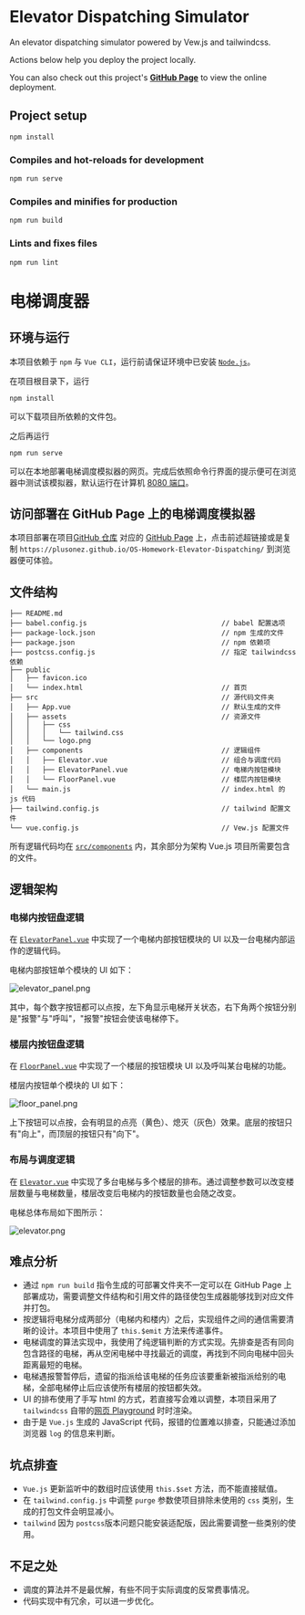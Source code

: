 # Elevator Dispatching Simulator

An elevator dispatching simulator powered by Vew.js and tailwindcss.

Actions below help you deploy the project locally.

You can also check out this project's **[GitHub Page](https://plusonez.github.io/OS-Homework-Elevator-Dispatching/)** to view the online deployment.

## Project setup
```
npm install
```

### Compiles and hot-reloads for development
```
npm run serve
```

### Compiles and minifies for production
```
npm run build
```

### Lints and fixes files
```
npm run lint
```

# 电梯调度器

## 环境与运行

本项目依赖于 `npm` 与 `Vue CLI`，运行前请保证环境中已安装 [`Node.js`](https:///nodejs.org/en/)。

在项目根目录下，运行
```
npm install
```
可以下载项目所依赖的文件包。

之后再运行
```
npm run serve
```
可以在本地部署电梯调度模拟器的网页。完成后依照命令行界面的提示便可在浏览器中测试该模拟器，默认运行在计算机 [8080 端口](http://localhost:8080)。

## 访问部署在 GitHub Page 上的电梯调度模拟器

本项目部署在项目[GitHub 仓库](https://github.com/PlusOneZ/OS-Homework-Elevator-Dispatching) 对应的 [GitHub Page](https://plusonez.github.io/OS-Homework-Elevator-Dispatching/) 上，点击前述超链接或是复制 
`https://plusonez.github.io/OS-Homework-Elevator-Dispatching/` 到浏览器便可体验。

## 文件结构
```
├── README.md
├── babel.config.js                                 // babel 配置选项
├── package-lock.json                               // npm 生成的文件
├── package.json                                    // npm 依赖项
├── postcss.config.js                               // 指定 tailwindcss 依赖
├── public
│   ├── favicon.ico
│   └── index.html                                  // 首页
├── src                                             // 源代码文件夹
│   ├── App.vue                                     // 默认生成的文件
│   ├── assets                                      // 资源文件
│   │   ├── css
│   │   │   └── tailwind.css
│   │   └── logo.png
│   ├── components                                  // 逻辑组件
│   │   ├── Elevator.vue                            // 组合与调度代码
│   │   ├── ElevatorPanel.vue                       // 电梯内按钮模块
│   │   └── FloorPanel.vue                          // 楼层内按钮模块
│   └── main.js                                     // index.html 的 js 代码
├── tailwind.config.js                              // tailwind 配置文件
└── vue.config.js                                   // Vew.js 配置文件
```

所有逻辑代码均在 [`src/components`](/src/components) 内，其余部分为架构 Vue.js 项目所需要包含的文件。

## 逻辑架构

### 电梯内按钮盘逻辑

在 [`ElevatorPanel.vue`](/src/components/ElevatorPanel.vue) 中实现了一个电梯内部按钮模块的 UI 以及一台电梯内部运作的逻辑代码。

电梯内部按钮单个模块的 UI 如下：

![elevator_panel.png](https://i.loli.net/2021/05/18/BFRfyJrTvDq4ePX.png)

其中，每个数字按钮都可以点按，左下角显示电梯开关状态，右下角两个按钮分别是"报警"与"呼叫"，"报警"按钮会使该电梯停下。

### 楼层内按钮盘逻辑

在 [`FloorPanel.vue`](/src/components/FloorPanel.vue) 中实现了一个楼层的按钮模块 UI 以及呼叫某台电梯的功能。

楼层内按钮单个模块的 UI 如下：

![floor_panel.png](https://i.loli.net/2021/05/18/bNQ4pzoyAt1qlM6.png)

上下按钮可以点按，会有明显的点亮（黄色）、熄灭（灰色）效果。底层的按钮只有"向上"，而顶层的按钮只有"向下"。

### 布局与调度逻辑

在 [`Elevator.vue`](src/components/Elevator.vue) 中实现了多台电梯与多个楼层的排布。通过调整参数可以改变楼层数量与电梯数量，楼层改变后电梯内的按钮数量也会随之改变。

电梯总体布局如下图所示：

![elevator.png](https://i.loli.net/2021/05/18/FV2DhRBuwbN7H1L.png)


## 难点分析

* 通过 `npm run build` 指令生成的可部署文件夹不一定可以在 GitHub Page 上部署成功，需要调整文件结构和引用文件的路径使包生成器能够找到对应文件并打包。
* 按逻辑将电梯分成两部分（电梯内和楼内）之后，实现组件之间的通信需要清晰的设计。本项目中使用了 `this.$emit` 方法来传递事件。
* 电梯调度的算法实现中，我使用了纯逻辑判断的方式实现。先排查是否有同向包含路径的电梯，再从空闲电梯中寻找最近的调度，再找到不同向电梯中回头距离最短的电梯。
* 电梯遇报警暂停后，遗留的指派给该电梯的任务应该要重新被指派给别的电梯，全部电梯停止后应该使所有楼层的按钮都失效。
* UI 的排布使用了手写 html 的方式，若直接写会难以调整，本项目采用了 `tailwindcss` 自带的[网页 Playground](https://play.tailwindcss.com/) 时时渲染。
* 由于是 `Vue.js` 生成的 JavaScript 代码，报错的位置难以排查，只能通过添加浏览器 `log` 的信息来判断。

## 坑点排查

* `Vue.js` 更新监听中的数组时应该使用 `this.$set` 方法，而不能直接赋值。
* 在 `tailwind.config.js` 中调整 `purge` 参数使项目排除未使用的 `css` 类别，生成的打包文件会明显减小。
* `tailwind` 因为 `postcss`版本问题只能安装适配版，因此需要调整一些类别的使用。

## 不足之处
* 调度的算法并不是最优解，有些不同于实际调度的反常费事情况。
* 代码实现中有冗余，可以进一步优化。
